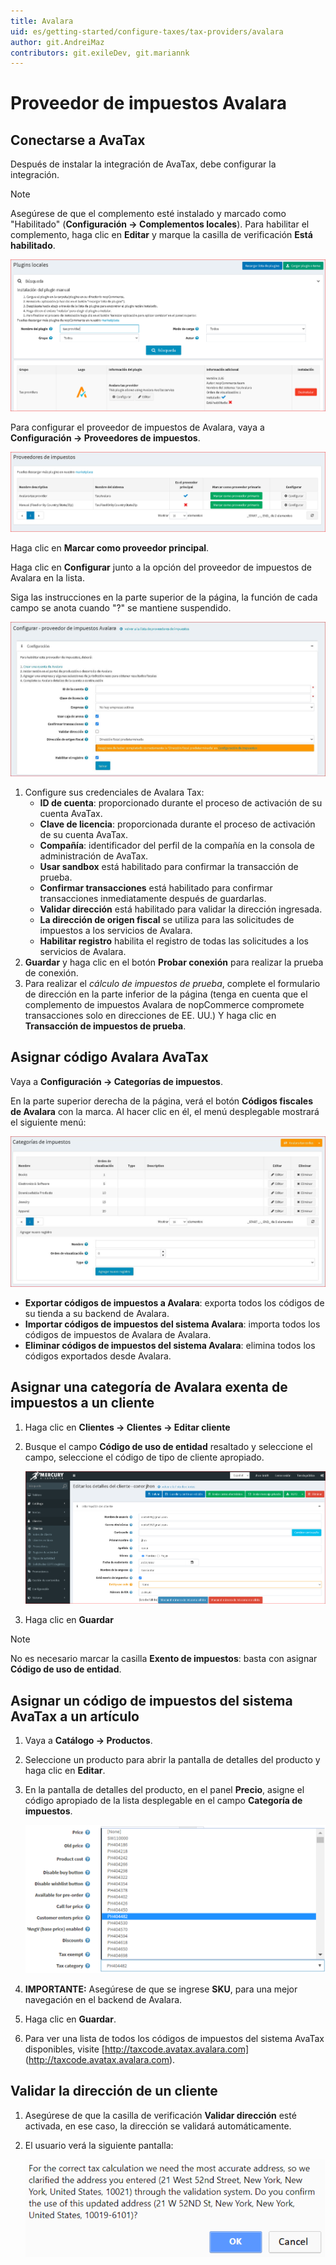 ```yaml
---
title: Avalara
uid: es/getting-started/configure-taxes/tax-providers/avalara
author: git.AndreiMaz
contributors: git.exileDev, git.mariannk
---
```


# Proveedor de impuestos Avalara

## Conectarse a AvaTax

Después de instalar la integración de AvaTax, debe configurar la integración.

> [!NOTE]
>
> Asegúrese de que el complemento esté instalado y marcado como "Habilitado" (**Configuración → Complementos locales**). Para habilitar el complemento, haga clic en **Editar** y marque la casilla de verificación  **Está habilitado**.

![Complementos locales](_static/avalara/local-plugins.png)

Para configurar el proveedor de impuestos de Avalara, vaya a **Configuración → Proveedores de impuestos**.

![Tax Providers](_static/avalara/tax-providers.png)

Haga clic en **Marcar como proveedor principal**.

Haga clic en **Configurar** junto a la opción del proveedor de impuestos de Avalara en la lista.

Siga las instrucciones en la parte superior de la página, la función de cada campo se anota cuando "?" se mantiene suspendido.

![Configuración](_static/avalara/avalara-configuration.jpg)

1. Configure sus credenciales de Avalara Tax:
    * **ID de cuenta**: proporcionado durante el proceso de activación de su cuenta AvaTax.
    * **Clave de licencia**: proporcionada durante el proceso de activación de su cuenta AvaTax.
    * **Compañía**: identificador del perfil de la compañía en la consola de administración de AvaTax.
    * **Usar sandbox** está habilitado para confirmar la transacción de prueba.
    * **Confirmar transacciones** está habilitado para confirmar transacciones inmediatamente después de guardarlas.
    * **Validar dirección** está habilitado para validar la dirección ingresada.
    * **La dirección de origen fiscal** se utiliza para las solicitudes de impuestos a los servicios de Avalara.
    * **Habilitar registro** habilita el registro de todas las solicitudes a los servicios de Avalara.
2. **Guardar** y haga clic en el botón **Probar conexión** para realizar la prueba de conexión.
3. Para realizar el *cálculo de impuestos de prueba*, complete el formulario de dirección en la parte inferior de la página (tenga en cuenta que el complemento de impuestos Avalara de nopCommerce compromete transacciones solo en direcciones de EE. UU.) Y haga clic en **Transacción de impuestos de prueba**.

## Asignar código Avalara AvaTax

Vaya a **Configuración → Categorías de impuestos**.

En la parte superior derecha de la página, verá el botón **Códigos fiscales de Avalara** con la marca. Al hacer clic en él, el menú desplegable mostrará el siguiente menú:

![Categorías de impuestos](_static/avalara/tax-categories.jpg)

* **Exportar códigos de impuestos a Avalara**: exporta todos los códigos de su tienda a su backend de Avalara.
* **Importar códigos de impuestos del sistema Avalara**: importa todos los códigos de impuestos de Avalara de Avalara.
* **Eliminar códigos de impuestos del sistema Avalara**: elimina todos los códigos exportados desde Avalara.

## Asignar una categoría de Avalara exenta de impuestos a un cliente

1. Haga clic en **Clientes → Clientes → Editar cliente**
1. Busque el campo **Código de uso de entidad** resaltado y seleccione el campo, seleccione el código de tipo de cliente apropiado.

    ![Detalles del cliente](_static/avalara/customer-entity-use-code.png)
1. Haga clic en **Guardar**

> [!NOTE]
>
> No es necesario marcar la casilla **Exento de impuestos**: basta con asignar **Código de uso de entidad**.

## Asignar un código de impuestos del sistema AvaTax a un artículo

1. Vaya a **Catálogo → Productos**.
1. Seleccione un producto para abrir la pantalla de detalles del producto y haga clic en **Editar**.
1. En la pantalla de detalles del producto, en el panel **Precio**, asigne el código apropiado de la lista desplegable en el campo **Categoría de impuestos**.

    ![Categoría de impuestos sobre productos](_static/avalara/product-tax-category.png)
1. **IMPORTANTE:** Asegúrese de que se ingrese **SKU**, para una mejor navegación en el backend de Avalara.
1. Haga clic en **Guardar**.
1. Para ver una lista de todos los códigos de impuestos del sistema AvaTax disponibles, visite [http://taxcode.avatax.avalara.com] (http://taxcode.avatax.avalara.com).

## Validar la dirección de un cliente

1. Asegúrese de que la casilla de verificación **Validar dirección** esté activada, en ese caso, la dirección se validará automáticamente.
1. El usuario verá la siguiente pantalla:

    ![Validar dirección](_static/avalara/validate-customer-address.png)